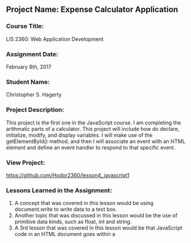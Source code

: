 ## Project Name:  Expense Calculator Application

### Course Title:
LIS 2360:  Web Application Development

### Assignment Date:  
February 8th, 2017

### Student Name:  
Christopher S. Hagerty

### Project Description:
This project is the first one in the JavaScript course. I am completing the arithmatic parts of a calculator.
This project will include how do declare, initialize, modify, and display variables.
I will make use of the getElementById() method, and then I will associate an event with an HTML element and define an event handler to respond to that specific event. 


### View Project:
https://github.com/Hodor2360/lesson4_javascript1


### Lessons Learned in the Assignment:
1. A concept that was covered in this lesson would be using document.write to write data to a text box.
2. Another topic that was discussed in this lesson would be the use of primitive data kinds, such as float, int and string.
3. A 3rd lesson that was covered in this lesson would be that JavaScript code in an HTML document goes within a <script></scirpt> element.